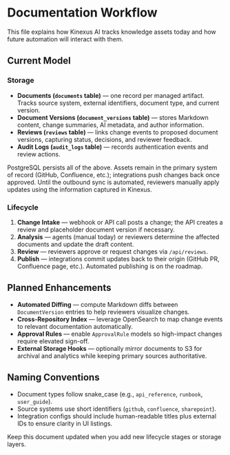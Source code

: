 # Documentation Workflow

This file explains how Kinexus AI tracks knowledge assets today and how future automation will interact with them.

## Current Model

### Storage
- **Documents (`documents` table)** — one record per managed artifact. Tracks source system, external identifiers, document type, and current version.
- **Document Versions (`document_versions` table)** — stores Markdown content, change summaries, AI metadata, and author information.
- **Reviews (`reviews` table)** — links change events to proposed document versions, capturing status, decisions, and reviewer feedback.
- **Audit Logs (`audit_logs` table)** — records authentication events and review actions.

PostgreSQL persists all of the above. Assets remain in the primary system of record (GitHub, Confluence, etc.); integrations push changes back once approved. Until the outbound sync is automated, reviewers manually apply updates using the information captured in Kinexus.

### Lifecycle
1. **Change Intake** — webhook or API call posts a change; the API creates a review and placeholder document version if necessary.
2. **Analysis** — agents (manual today) or reviewers determine the affected documents and update the draft content.
3. **Review** — reviewers approve or request changes via `/api/reviews`.
4. **Publish** — integrations commit updates back to their origin (GitHub PR, Confluence page, etc.). Automated publishing is on the roadmap.

## Planned Enhancements
- **Automated Diffing** — compute Markdown diffs between `DocumentVersion` entries to help reviewers visualize changes.
- **Cross-Repository Index** — leverage OpenSearch to map change events to relevant documentation automatically.
- **Approval Rules** — enable `ApprovalRule` models so high-impact changes require elevated sign-off.
- **External Storage Hooks** — optionally mirror documents to S3 for archival and analytics while keeping primary sources authoritative.

## Naming Conventions
- Document types follow snake_case (e.g., `api_reference`, `runbook`, `user_guide`).
- Source systems use short identifiers (`github`, `confluence`, `sharepoint`).
- Integration configs should include human-readable titles plus external IDs to ensure clarity in UI listings.

Keep this document updated when you add new lifecycle stages or storage layers.

